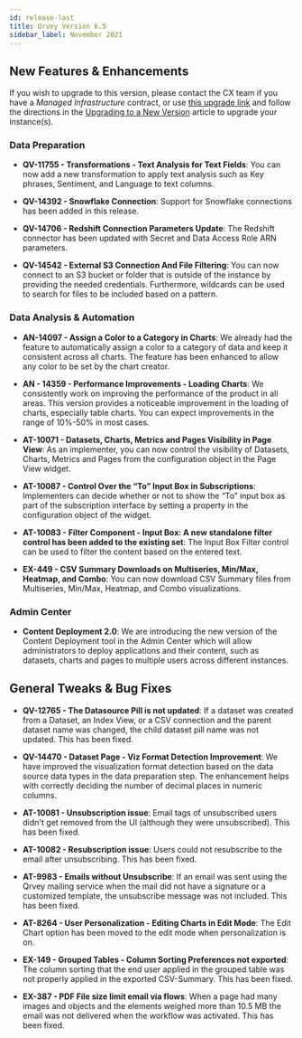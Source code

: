 ```yaml
---
id: release-last
title: Qrvey Version 6.5
sidebar_label: November 2021
---
```

<div style={{textAlign: "justify"}}>

## New Features & Enhancements
 
 If you wish to upgrade to this version, please contact the CX team if you have a *Managed Infrastructure* contract, or use <a href="https://qrvey-autodeployapp.s3.amazonaws.com/autodeployappCloudformation-enterprise-6.5.json">this upgrade link</a> and follow the directions in the <a href="/docs/get-started/upgrading-new-version">Upgrading to a New Version</a> article to upgrade your instance(s).  

### Data Preparation

* <strong>QV-11755 - Transformations - Text Analysis for Text Fields</strong>: You can now add a new transformation to apply text analysis such as Key phrases, Sentiment, and Language to text columns.

* <strong>QV-14392 - Snowflake Connection</strong>: Support for Snowflake connections has been added in this release.

* <strong>QV-14706 - Redshift Connection Parameters Update</strong>: The Redshift connector has been updated with Secret and Data Access Role ARN parameters.

* <strong>QV-14542 - External S3 Connection And File Filtering</strong>: You can now connect to an S3 bucket or folder that is outside of the instance by providing the needed credentials. Furthermore, wildcards can be used to search for files to be included based on a pattern.


### Data Analysis & Automation

* <strong>AN-14097 - Assign a Color to a Category in Charts</strong>: We already had the feature to automatically assign a color to a category of data and keep it consistent across all charts. The feature has been enhanced to allow any color to be set by the chart creator.

* <strong>AN - 14359 - Performance Improvements - Loading Charts</strong>: We consistently work on improving the performance of the product in all areas. This version provides a noticeable improvement in the loading of charts, especially table charts. You can expect improvements in the range of 10%-50% in most cases.

* <strong>AT-10071 - Datasets, Charts, Metrics and Pages Visibility in Page View</strong>: As an implementer, you can now control the visibility of Datasets, Charts, Metrics and Pages from the configuration object in the Page View widget.

* <strong>AT-10087 - Control Over the “To” Input Box in Subscriptions</strong>: Implementers can decide whether or not to show the “To” input box as part of the subscription interface by setting a property in the configuration object of the widget.

* <strong>AT-10083 - Filter Component - Input Box: A new standalone filter control has been added to the existing set</strong>: The Input Box Filter control can be used to filter the content based on the entered text. 

* <strong>EX-449 - CSV Summary Downloads on Multiseries, Min/Max, Heatmap, and Combo</strong>: You can now download CSV Summary files from Multiseries, Min/Max, Heatmap, and Combo visualizations.

### Admin Center

* <strong>Content Deployment 2.0</strong>: We are introducing the new version of the Content Deployment tool in the Admin Center which will allow administrators to deploy applications and their content, such as datasets, charts and pages to multiple users across different instances. 


## General Tweaks & Bug Fixes

* <strong>QV-12765 - The Datasource Pill is not updated</strong>: If a dataset was created from a Dataset, an Index View, or a CSV connection and the parent dataset name was changed, the child dataset pill name was not updated. This has been fixed.

* <strong>QV-14470 - Dataset Page - Viz Format Detection Improvement</strong>: We have improved the visualization format detection based on the data source data types in the data preparation step. The enhancement helps with correctly deciding the number of decimal places in numeric columns.

* <strong>AT-10081 - Unsubscription issue</strong>: Email tags of unsubscribed users didn't get removed from the UI (although they were unsubscribed). This has been fixed.

* <strong>AT-10082 - Resubscription issue</strong>: Users could not resubscribe to the email after unsubscribing. This has been fixed.

* <strong>AT-9983 - Emails without Unsubscribe</strong>: If an email was sent using the Qrvey mailing service when the mail did not have a signature or a customized template, the unsubscribe message was not included. This has been fixed.

* <strong>AT-8264 - User Personalization - Editing Charts in Edit Mode</strong>: The Edit Chart option has been moved to the edit mode when personalization is on.

* <strong>EX-149 - Grouped Tables - Column Sorting Preferences not exported</strong>: The column sorting that the end user applied in the grouped table was not properly applied in the exported CSV-Summary. This has been fixed.

* <strong>EX-387 - PDF File size limit email via flows</strong>: When a page had many images and objects and the elements weighed more than 10.5 MB the email was not delivered when the workflow was activated. This has been fixed.


</div>